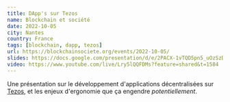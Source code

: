 ```yaml
---
title: DApp's sur Tezos
name: Blockchain et société
date: 2022-10-05
city: Nantes
country: France
tags: [blockchain, dapp, tezos]
url: https://blockchainsociete.org/events/2022-10-05/
slides: https://docs.google.com/presentation/d/e/2PACX-1vTQD5pn5_uOzSzD9cL4PldE0ftuoXF9LGEnBTf9LHkiEGwpscRDYdllF3uFK1x3xfj2weuzDsIOkxxK/pub?start=false&loop=false&delayms=3000
video: https://www.youtube.com/live/Lry5lQQFDMs?feature=shared&t=1584
---
```


Une présentation sur le développement d'applications décentralisées
sur [Tezos](https://tezos.com/), et les enjeux d'ergonomie que ça
engendre _potentiellement_.
